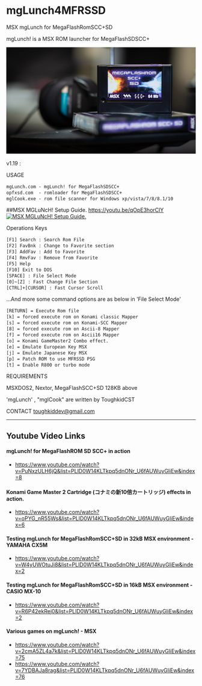 # mgLunch4MFRSSD
MSX mgLunch for MegaFlashRomSCC+SD 


mgLunch! is a MSX ROM launcher for MegaFlashSDSCC+

![mgLunch for MegaFlashRomSCC+SD](mgLunch4MFRSSD.jpg)




v1.19 :

USAGE

    mgLunch.com - mgLunch! for MegaFlashSDSCC+ 
    opfxsd.com  - romloader for MegaFlashSDSCC+
    mglCook.exe - rom file scanner for Windows xp/vista/7/8/8.1/10 
    

##MSX MGLuNcH! Setup Guide.   https://youtu.be/qOpE3horClY
[![MSX MGLuNcH! Setup Guide.](https://yt-embed.herokuapp.com/embed?v=qOpE3horClY)](https://www.youtube.com/watch?v=qOpE3horClY "MSX MGLuNcH! Setup Guide.")


Operations Keys

    [F1] Search : Search Rom File 
    [F2] FavBnk : Change to Favorite section
    [F3] AddFav : Add to Favorite
    [F4] RmvFav : Remove from Favorite
    [F5] Help 
    [F10] Exit to DOS
    [SPACE] : File Select Mode
    [0]~[Z] : Fast Change File Section
    [CTRL]+[CURSOR] : Fast Cursor Scroll

...And more some command options are as below in 'File Select Mode' 

    [RETURN] = Execute Rom file
    [k] = forced execute rom on Konami classic Mapper 
    [s] = forced execute rom on Konami-SCC Mapper 
    [8] = forced execute rom on Ascii-8 Mapper  
    [f] = forced execute rom on Ascii16 Mapper 
    [o] = Konami GameMaster2 Combo effect. 
    [e] = Emulate European Key MSX
    [j] = Emulate Japanese Key MSX
    [p] = Patch ROM to use MFRSSD PSG 
    [t] = Enable R800 or turbo mode
 

REQUIREMENTS

MSXDOS2, Nextor, MegaFlashSCC+SD 128KB above

'mgLunch' , "mglCook" are written by ToughkidCST


CONTACT
toughkiddev@gmail.com


-------------------------
## Youtube Video Links
#### mgLunch! for MegaFlashROM SD SCC+ in action
- https://www.youtube.com/watch?v=PuNxzULH6jQ&list=PLlD0W14KLTkpq5dnONr_U6fAUWuyGliEw&index=8

#### Konami Game Master 2 Cartridge (コナミの新10倍カートリッジ) effects in action. 
- https://www.youtube.com/watch?v=oPYG_nR55Ws&list=PLlD0W14KLTkpq5dnONr_U6fAUWuyGliEw&index=6

#### Testing mgLunch for MegaFlashRomSCC+SD in 32kB MSX environment - YAMAHA CX5M 
- https://www.youtube.com/watch?v=W4yUWOtuJi8&list=PLlD0W14KLTkpq5dnONr_U6fAUWuyGliEw&index=2

#### Testing mgLunch for MegaFlashRomSCC+SD in 16kB MSX environment - CASIO MX-10 
- https://www.youtube.com/watch?v=R6P42ekRej0&list=PLlD0W14KLTkpq5dnONr_U6fAUWuyGliEw&index=2

#### Various games on mgLunch! - MSX
- https://www.youtube.com/watch?v=2cmA5ZL4a7k&list=PLlD0W14KLTkpq5dnONr_U6fAUWuyGliEw&index=75
- https://www.youtube.com/watch?v=7YDBAJa8rag&list=PLlD0W14KLTkpq5dnONr_U6fAUWuyGliEw&index=76

